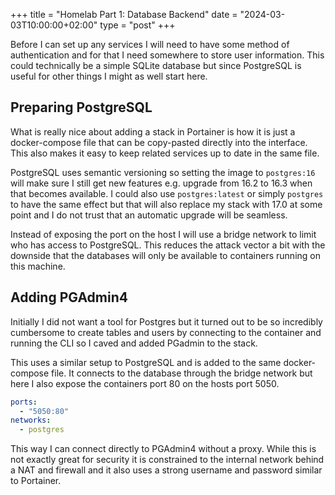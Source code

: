 +++
title = "Homelab Part 1: Database Backend"
date = "2024-03-03T10:00:00+02:00"
type = "post"
+++

Before I can set up any services I will need to have some method of authentication and for that I need somewhere to store user information. This could technically be a simple SQLite database but since PostgreSQL is useful for other things I might as well start here.

## Preparing PostgreSQL

What is really nice about adding a stack in Portainer is how it is just a docker-compose file that can be copy-pasted directly into the interface. This also makes it easy to keep related services up to date in the same file.

PostgreSQL uses semantic versioning so setting the image to `postgres:16` will make sure I still get new features e.g. upgrade from 16.2 to 16.3 when that becomes available. I could also use `postgres:latest` or simply `postgres` to have the same effect but that will also replace my stack with 17.0 at some point and I do not trust that an automatic upgrade will be seamless.

Instead of exposing the port on the host I will use a bridge network to limit who has access to PostgreSQL. This reduces the attack vector a bit with the downside that the databases will only be available to containers running on this machine.

## Adding PGAdmin4

Initially I did not want a tool for Postgres but it turned out to be so incredibly cumbersome to create tables and users by connecting to the container and running the CLI so I caved and added PGadmin to the stack.

This uses a similar setup to PostgreSQL and is added to the same docker-compose file. It connects to the database through the bridge network but here I also expose the containers port 80 on the hosts port 5050.

```yaml
ports:
  - "5050:80"
networks:
  - postgres
```

This way I can connect directly to PGAdmin4 without a proxy. While this is not exactly great for security it is constrained to the internal network behind a NAT and firewall and it also uses a strong username and password similar to Portainer.
